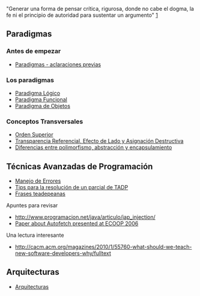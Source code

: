 "Generar una forma de pensar crítica, rigurosa, donde no cabe el dogma, la fe ni el principio de autoridad para sustentar un argumento" [1](http://www.clarin.com/diario/2008/02/25/opinion/o-01901.htm)

Paradigmas
----------

### Antes de empezar

-   [Paradigmas - aclaraciones previas](paradigmas---aclaraciones-previas.md)

### Los paradigmas

-   [Paradigma Lógico](paradigma-logico.md)
-   [Paradigma Funcional](paradigma-funcional.md)
-   [Paradigma de Objetos](paradigma-de-objetos.md)

### Conceptos Transversales

-   [Orden Superior](orden-superior.md)
-   [Transparencia Referencial, Efecto de Lado y Asignación Destructiva](transparencia-referencial--efecto-de-lado-y-asignacion-destructiva.md)
-   [Diferencias entre polimorfismo, abstracción y encapsulamiento](diferencias-entre-polimorfismo--abstraccion-y-encapsulamiento.md)

Técnicas Avanzadas de Programación
----------------------------------

-   [Manejo de Errores](manejo-de-errores.md)
-   [Tips para la resolución de un parcial de TADP](tips-para-la-resolucion-de-un-parcial-de-tadp.md)
-   [Frases teadepeanas](frases-teadepeanas.md)

Apuntes para revisar

-   <http://www.programacion.net/java/articulo/jap_injection/>
-   [Paper about Autofetch presented at ECOOP 2006](http://www.cs.utexas.edu/~aibrahim/publications/autofetch.pdf)

Una lectura interesante

-   <http://cacm.acm.org/magazines/2010/1/55760-what-should-we-teach-new-software-developers-why/fulltext>

Arquitecturas
-------------

-   [Arquitecturas](arquitecturas.md)

